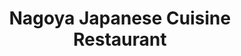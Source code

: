 ---
layout: place
title: "Nagoya Japanese Cuisine Restaurant"
permalink: /mississippi/madison/nagoya-japanese-cuisine-restaurant.html
stateAbbr: MS
stateName: Mississippi
cityName: Madison
place_id: ChIJW20zjdzRKYYRFlMKqCEflGw
photos:
  - name: >-
      places/ChIJW20zjdzRKYYRFlMKqCEflGw/photos/AUy1YQ33Yq8dHcYqugv6M0mOXedxFsdnKGDp_IokKIOFbgLbAr4ZfJfTY6MWwmDbi_GyxF8gq7_1UP-s76nCAS7wVBNcXGtzTqIbQEqfVZCxTHbawc6s1yoD9T31WqQbS3QaXOkDxKV_iDo7iSB4c-zT-KklEgg7ICiD4Jb_2eoDvQzowEeXXvIan3jiwBqahf5anNgsNToIdZ0Vdu2oY_2muhFJvgJ84pX-KhwM_ir3_IZrQTnHCMaXefOh-TsO3f3juPZ5x-vGG9vIOtxgEGCLg5aTFdWI8SDGaD2ED1oJiQQXNa5GKVtqcuZ4Ea5Chr1W6iwmHj-xqlX5ovcv4dyjjlRn9pWxlgVFUKm0GKYlnoY7lCNLuO6nyGY1BONDr-JmRGk8e1jBw8QtIQFKihfSnVLBZC74OHjgrha0a50lWskdPvs
    widthPx: 4800
    heightPx: 3600
    authorAttributions:
      - displayName: ian Harahap
        uri: https://maps.google.com/maps/contrib/115497484393121144982
        photoUri: >-
          https://lh3.googleusercontent.com/a-/ALV-UjUmT5eQ6ODlUZlHM16w5WfRxk8961OgMq_zMPCKkFBO7Yj1oELa3w=s100-p-k-no-mo
    flagContentUri: >-
      https://www.google.com/local/imagery/report/?cb_client=maps_api_places.places_api&image_key=!1e10!2sCIHM0ogKEICAgMDQhtr4mQE&hl=en-US
    googleMapsUri: >-
      https://www.google.com/maps/place//data=!3m4!1e2!3m2!1sCIHM0ogKEICAgMDQhtr4mQE!2e10!4m2!3m1!1s0x8629d1dc8d336d5b:0x6c941f21a80a5316
  - name: >-
      places/ChIJW20zjdzRKYYRFlMKqCEflGw/photos/AUy1YQ1GmnNHmE2WaTMJZlQFbdESN5IpEgFqiPUnDJ39O1duf5EGfi1Egu4qLMlqGg4F95JnNopZ3EgnFCQK_fVxEID1sU-Xq_TvD_XDT6FwnnzpsEnnj0nURg_EmQLZ-C0u2UiQ860ehRmwJA621h4Ft9FB9MKAyzkCSQJ9BY2DWFKcl6ERDE9U7YMsD6XUlEiid9n1d91-QgXhJNjaJaVdNSVvlVDW83L4MVDT9QiHoo7YFgFOglKuUNXd7rOYmjp62sGkY-Cxc2snV_xfohqfB2hAQ1wfMuSuCT6ZcM0PkrXHkg
    widthPx: 1238
    heightPx: 1860
    authorAttributions:
      - displayName: Nagoya Japanese Cuisine Restaurant
        uri: https://maps.google.com/maps/contrib/109133412658147962538
        photoUri: >-
          https://lh3.googleusercontent.com/a/ACg8ocII_r37bS7jFA85XUpSiOexYrNsixBS-6Xq6VJwiIu4wwTeMg=s100-p-k-no-mo
    flagContentUri: >-
      https://www.google.com/local/imagery/report/?cb_client=maps_api_places.places_api&image_key=!1e10!2sAF1QipNVT5etzP9Hdrc7Hsqu6GFrHL48PS20na5teELy&hl=en-US
    googleMapsUri: >-
      https://www.google.com/maps/place//data=!3m4!1e2!3m2!1sAF1QipNVT5etzP9Hdrc7Hsqu6GFrHL48PS20na5teELy!2e10!4m2!3m1!1s0x8629d1dc8d336d5b:0x6c941f21a80a5316
  - name: >-
      places/ChIJW20zjdzRKYYRFlMKqCEflGw/photos/AUy1YQ3kouWYaCtTZ4SYOj598GFobmXA8hosKn2lBDGFtG31YesLrv0g9RcQqiX5ArIpXyVhTelf87xp-GbCPLMK55Whbu6TLPhnymOUBxMtK7rTmTl4pHLjc1lP7n5FvkBdobfrJQ3zA9UEVIXOVxgDAgTTT65bKa9OKB-wFGDnNmsKhfT9xgG5gLDUEzLnL55mhX2zPsm5UowT6UYMjXcpDxsxWqIyy4ZMM7ohwSHdjwu0k68Kad__lMvNtwRiauKhV8wBYC5awcvi5VNO_2at530ymsqXtGCa1V6ROU5sHYhdeTuVh4y6Jn8VjGA2VgT1jNkVnG3yUZadui9WBXD5aD83gjbqtTG4xdW4_lMVYplKDhBOgWxqBY4cDoo79K0icli9aXpXJUrTZmOyEuiZFUhdwvP-nYrkCSIhWEDlAVjbuffe
    widthPx: 4032
    heightPx: 3024
    authorAttributions:
      - displayName: john clemmer
        uri: https://maps.google.com/maps/contrib/116171831225324783581
        photoUri: >-
          https://lh3.googleusercontent.com/a-/ALV-UjUsEq8OLxoSl_fUAZ0jNgeP7s0sZtrb_pEbxicXwGyQ31lg3D54=s100-p-k-no-mo
    flagContentUri: >-
      https://www.google.com/local/imagery/report/?cb_client=maps_api_places.places_api&image_key=!1e10!2sCIHM0ogKEICAgIDrhLyvtwE&hl=en-US
    googleMapsUri: >-
      https://www.google.com/maps/place//data=!3m4!1e2!3m2!1sCIHM0ogKEICAgIDrhLyvtwE!2e10!4m2!3m1!1s0x8629d1dc8d336d5b:0x6c941f21a80a5316
  - name: >-
      places/ChIJW20zjdzRKYYRFlMKqCEflGw/photos/AUy1YQ1whufxgNFu1OSQmwZNRtBmsXHmsGfZS6G1wipW8h0nIzZzOqVi_3vGG2mjiVUhoKYlre2NfTPHH-sZn2OSxaY6DYP9gHd0g6Hi7oEy9F8t1ZbvdSA-xHitJDMcLEG8JkD_MiHiVP49edoPb44-uKYxWhrINvE_j2rrE80eVsbxxhaqrG1vVRfEyPMTvmWtwCgkZ0U1axNqqcg-XLHdH8rbkAryxbw2KvbS3IsubOdzIzSOGgQwu-Dtd0n3O8SHIZaDFWXQY2nfMMQYOpxcgfKWrH_ia6ig0q_1xwHiikBNYQ
    widthPx: 1620
    heightPx: 1080
    authorAttributions:
      - displayName: Nagoya Japanese Cuisine Restaurant
        uri: https://maps.google.com/maps/contrib/109133412658147962538
        photoUri: >-
          https://lh3.googleusercontent.com/a/ACg8ocII_r37bS7jFA85XUpSiOexYrNsixBS-6Xq6VJwiIu4wwTeMg=s100-p-k-no-mo
    flagContentUri: >-
      https://www.google.com/local/imagery/report/?cb_client=maps_api_places.places_api&image_key=!1e10!2sAF1QipNAh-iLx46RlPaVt1ifDsSADom5ULZRZpyZuHa7&hl=en-US
    googleMapsUri: >-
      https://www.google.com/maps/place//data=!3m4!1e2!3m2!1sAF1QipNAh-iLx46RlPaVt1ifDsSADom5ULZRZpyZuHa7!2e10!4m2!3m1!1s0x8629d1dc8d336d5b:0x6c941f21a80a5316
  - name: >-
      places/ChIJW20zjdzRKYYRFlMKqCEflGw/photos/AUy1YQ1U9FWQeEUSjzG2Eq-7T0YCWJE_PImYQ_GwI-2Dxphf09lZAYnWdAXr38UhlTuRdldmuWqrykj8yIOZEoh81TdUL_OeTZcbW3WGQJEQyl-apUP0ctUaqSoKiXBNxHtHjfJx4va4PTDtg4Pm7UQAdsPq5rVRV7tL3tTPfnBrLu4xYy0B5CWOkxoqYaQsZJRg4ZrE-JeTdUofBQMweFBzyQG_9BiJN02ue_5B-UnL_E9ewofS1ti5v8vBtunIuPNP0VjsEXywwmQ2PmCBoAlojnTDDZD9afXKF4FlIex47AdVk_-qY0S_S6TWzuCZu2LqquUitiDPUG_zOA2jLaect78rGMofwwW3Er983gx9IMkP_0YYoDxryCaot4JLP4es34PHMjhQI2Betub7Ht5WGX6__Ci0v-SxpAoZT9Fpj6Qm87h6
    widthPx: 4032
    heightPx: 3024
    authorAttributions:
      - displayName: Dustin Malley
        uri: https://maps.google.com/maps/contrib/106747420244924009460
        photoUri: >-
          https://lh3.googleusercontent.com/a-/ALV-UjUe7OVZdO57gXZ3GcSk-AONQK3gjGV5hJSnu5zwNkqr86kMJ1pt=s100-p-k-no-mo
    flagContentUri: >-
      https://www.google.com/local/imagery/report/?cb_client=maps_api_places.places_api&image_key=!1e10!2sCIHM0ogKEICAgIDhjMGsmQE&hl=en-US
    googleMapsUri: >-
      https://www.google.com/maps/place//data=!3m4!1e2!3m2!1sCIHM0ogKEICAgIDhjMGsmQE!2e10!4m2!3m1!1s0x8629d1dc8d336d5b:0x6c941f21a80a5316
  - name: >-
      places/ChIJW20zjdzRKYYRFlMKqCEflGw/photos/AUy1YQ3L1lTa8gEr5_SfTqdvTNv40215MRSg02zRXkHyWJ2xGl-yKxAa8XBZgvz1ixU4l9gc0pSo9_-UX0IgSRUGJY5DlDK01WsfN4Z--oZq2XT5HhTf_dggqBmqvPQkYEElxXw4NThScHYsEOiRFeya0vNi4TezpDNeQ1hm6AKRpG1Gj2AyfV25Z7C0o7o4GKePrFVjAVjET8WZXVDcp8K-UKhYxjdFzjGC9M0xtbvHBltI6K3SnOhMTX_C5MXTrXPd6KXgPLS1B49o0t4YMNNu8iqCiPMAnB72bgKu7UsHwY0Dkw
    widthPx: 576
    heightPx: 383
    authorAttributions:
      - displayName: Nagoya Japanese Cuisine Restaurant
        uri: https://maps.google.com/maps/contrib/109133412658147962538
        photoUri: >-
          https://lh3.googleusercontent.com/a/ACg8ocII_r37bS7jFA85XUpSiOexYrNsixBS-6Xq6VJwiIu4wwTeMg=s100-p-k-no-mo
    flagContentUri: >-
      https://www.google.com/local/imagery/report/?cb_client=maps_api_places.places_api&image_key=!1e10!2sAF1QipN1GVZWxIJX4c8abglG3e0ZS3PJKIdr0o1MXxZZ&hl=en-US
    googleMapsUri: >-
      https://www.google.com/maps/place//data=!3m4!1e2!3m2!1sAF1QipN1GVZWxIJX4c8abglG3e0ZS3PJKIdr0o1MXxZZ!2e10!4m2!3m1!1s0x8629d1dc8d336d5b:0x6c941f21a80a5316
  - name: >-
      places/ChIJW20zjdzRKYYRFlMKqCEflGw/photos/AUy1YQ3BLNsuv14keKzJqZ8qwIt_9Kw0bcSQ3EgAeEqgHdQZAxH97arz5vH3FrturD5oEv2Bfj_-b8U-WhaIG0LQcYE7ITQBLrNhuZ-i_kKWXCJAdmw30fTb4YVUGmrh6Gyh2XRXZaTvdwo2HlmYQXe-D2ok-Ibb8Z43NPSP-SJrjZt1xFWb1YLbMUp4iqGc6qSQP2rDkx4G8XJ7Ls7dualz3yGh8S4HjZfCiqCWwHo-PP7TOSkYqZOB8jywIiKQuSewwvZFG2iCB0TKiW9gZ-LozUcbRNgJJXiinqIcNBlhGbZAlFYc48AmlX5xa6FVvXrMMmi22Jzm6GZIxccCGEzvgAdWGlTYEN_lS2vQg1ySrWQmflEgI9z-EPr-E_ow1i-CoFUwaQs-yp48zT1tiVVtkvexWAiiX741RgFZy_f7mYgGSmoH
    widthPx: 4032
    heightPx: 3024
    authorAttributions:
      - displayName: Alyssa T.
        uri: https://maps.google.com/maps/contrib/113429007649456437241
        photoUri: >-
          https://lh3.googleusercontent.com/a/ACg8ocJhsZG7v_CAzXVBJCi8pQddvtXSZYJXjCa0hZrzlvoaCmAaYtA=s100-p-k-no-mo
    flagContentUri: >-
      https://www.google.com/local/imagery/report/?cb_client=maps_api_places.places_api&image_key=!1e10!2sCIHM0ogKEICAgICH9quXyAE&hl=en-US
    googleMapsUri: >-
      https://www.google.com/maps/place//data=!3m4!1e2!3m2!1sCIHM0ogKEICAgICH9quXyAE!2e10!4m2!3m1!1s0x8629d1dc8d336d5b:0x6c941f21a80a5316
  - name: >-
      places/ChIJW20zjdzRKYYRFlMKqCEflGw/photos/AUy1YQ30CVFubzs43qSccL-7x8XAxsvBgblQi9WJGtb9EBNb4B5pJpFDUTWqiQ8BkhHb87A_I3ADH6BMkYC-bh1TZhgnUVVmkRYXwTtzrXauPnjMNP3LZ0FvXQ6tgrA3SjUpO_LXp3p9URFnPD3WknLmngaFj0HpS0aVZ4GMwx_KF2pVz5bsDvy0Y-zkxsiFK4gLLaN2JAyz1BkveA4nn7RJiIgqP_oS2b2GnGKAdaRHXoG5AFNqJCWmcTgxsd3QU4HOg0EYrpw1b5jhCv77-mFijJaztUQfQqXr5vIvCDZXOYs1YS4XIWDq5z6HKqRC9S9DEYLrhlgrzt_TOPm9qjiil_eWeaVZqGsgWrBnppjIwQzRmbNm0uUYkG1AEryux7qThQxDZH_CQmeMSg0wh-VfQQKZidMDH6fWKmBGxQ5-5-egZPnM
    widthPx: 3754
    heightPx: 2784
    authorAttributions:
      - displayName: Elaine Maisel
        uri: https://maps.google.com/maps/contrib/107810321990289220223
        photoUri: >-
          https://lh3.googleusercontent.com/a-/ALV-UjVVs8DXDnZYDth3qDVU2wv-dGX6V-f7FjBf8V4zyr2CN4FuBpa7ug=s100-p-k-no-mo
    flagContentUri: >-
      https://www.google.com/local/imagery/report/?cb_client=maps_api_places.places_api&image_key=!1e10!2sCIHM0ogKEICAgICq3cm-0gE&hl=en-US
    googleMapsUri: >-
      https://www.google.com/maps/place//data=!3m4!1e2!3m2!1sCIHM0ogKEICAgICq3cm-0gE!2e10!4m2!3m1!1s0x8629d1dc8d336d5b:0x6c941f21a80a5316
  - name: >-
      places/ChIJW20zjdzRKYYRFlMKqCEflGw/photos/AUy1YQ3d511qIBNMahrvo4rvF_-mTv1IdIdW0VWiYSgElkkZz0Br2zLOHpVqAm6ptZdM3MX4C_nsIYM4SFsl-GWTqLBQeE6zVcLfx_NZbwed0czlANz_ArhwBYu43zeTAmc-N4W6RkUVB7JjL39aexFn6T2k1KA1EqjTEkLHqZY_TlvWKdIIOqm2iEu5uSIhLwOrZi1XglIBHfLJUQD6oF9-yh_vyzdO6zLK5HdoDEARzKZ2w5_7rutWNUXUUlDWp6oLWG-NT5vfJh1BR0sBt1Tu-gaiL_BTwbqlVB3P38cSMhG7zWIEQUx7RAHQHRLxZX57igxrDFX24_ppzFBVoWSJRYGS0fMYRligpXL1oJ6XOWOGpijXWA_gQDS9znkeC4b0F2ZEnkt1vEn4fiOGYYtFCOmYbijAJCwlZ5d-wJdTKlhedA
    widthPx: 4032
    heightPx: 3024
    authorAttributions:
      - displayName: Deepak Rao
        uri: https://maps.google.com/maps/contrib/100603989720785474919
        photoUri: >-
          https://lh3.googleusercontent.com/a-/ALV-UjU3k9WM6xCwIF9vpLVCHpjyXV2Zp9htKyHJpaiWebtjL8x0MTDx=s100-p-k-no-mo
    flagContentUri: >-
      https://www.google.com/local/imagery/report/?cb_client=maps_api_places.places_api&image_key=!1e10!2sCIHM0ogKEICAgICxv4uOCg&hl=en-US
    googleMapsUri: >-
      https://www.google.com/maps/place//data=!3m4!1e2!3m2!1sCIHM0ogKEICAgICxv4uOCg!2e10!4m2!3m1!1s0x8629d1dc8d336d5b:0x6c941f21a80a5316
  - name: >-
      places/ChIJW20zjdzRKYYRFlMKqCEflGw/photos/AUy1YQ2wg4ACXn-3HFkrXnJOmVtVzknv5xbb1Wq7MXd3fVXjQSTYs2xFXZkovzZ8jcu47vocqyaBjiwLDkORfs7xDSsTlg6TE4E7lxv2tKGF5d9gnV2FEEdo-Xmt9l0F6Wl6hb9zlA73NzitVAYtNaaf3aWdIsrkNCfJ5Lzej8fzGwdGVe6bdqNLuJnmzBHgLPd9fwx57hhhbNOei1Uwu16kdQIltdyVzHvK0H0SJ2NTaF3_sIinJVhf7dFWZHv5xBjveOj557WNPEgsfPh3PH5fsS3XTdQl1KjIxPhtOJwH4KPLsW5ABceX7OU6OzECetgNss6KJIM0aXsQHZfRgn8bieN1UlIFGXRU97nPp6pAKMXPzQRHiYiB0iMlyC6PdU0LtUisctxd3OZtjnFaVRSXU-EVoxRJZbWerxsEwAjtSs0-4_cp
    widthPx: 3020
    heightPx: 2443
    authorAttributions:
      - displayName: Deepak Rao
        uri: https://maps.google.com/maps/contrib/100603989720785474919
        photoUri: >-
          https://lh3.googleusercontent.com/a-/ALV-UjU3k9WM6xCwIF9vpLVCHpjyXV2Zp9htKyHJpaiWebtjL8x0MTDx=s100-p-k-no-mo
    flagContentUri: >-
      https://www.google.com/local/imagery/report/?cb_client=maps_api_places.places_api&image_key=!1e10!2sCIHM0ogKEICAgICxv7PurwE&hl=en-US
    googleMapsUri: >-
      https://www.google.com/maps/place//data=!3m4!1e2!3m2!1sCIHM0ogKEICAgICxv7PurwE!2e10!4m2!3m1!1s0x8629d1dc8d336d5b:0x6c941f21a80a5316
address: 111 Colony Crossing Way Ste 380, Madison, MS 39110, USA
street: 111 Colony Crossing Way Ste 380
city: Madison
state: MS
zip: '39110'
country: USA
neighborhood: null
latitude: '32.476032'
longitude: '-90.142276'
accessibility_options:
  wheelchairAccessibleParking: true
  wheelchairAccessibleEntrance: true
  wheelchairAccessibleRestroom: true
  wheelchairAccessibleSeating: true
business_status: OPERATIONAL
name: Nagoya Japanese Cuisine Restaurant
google_maps_links:
  directionsUri: >-
    https://www.google.com/maps/dir//''/data=!4m7!4m6!1m1!4e2!1m2!1m1!1s0x8629d1dc8d336d5b:0x6c941f21a80a5316!3e0
  placeUri: https://maps.google.com/?cid=7823912682063024918
  writeAReviewUri: >-
    https://www.google.com/maps/place//data=!4m3!3m2!1s0x8629d1dc8d336d5b:0x6c941f21a80a5316!12e1
  reviewsUri: >-
    https://www.google.com/maps/place//data=!4m4!3m3!1s0x8629d1dc8d336d5b:0x6c941f21a80a5316!9m1!1b1
  photosUri: >-
    https://www.google.com/maps/place//data=!4m3!3m2!1s0x8629d1dc8d336d5b:0x6c941f21a80a5316!10e5
primary_type: Japanese Restaurant
opening_hours:
  regular: null
  current: null
secondary_opening_hours:
  regular:
    weekdayDescriptions: null
    type: null
  current:
    weekdayDescriptions: null
    type: null
phone: null
price_level: null
price_range: null
rating: null
rating_count: 0
website: null
description: null
reviews: null
parking_options: null
payment_options: null
allow_dogs: null
curbside_pickup: null
delivery: null
dine_in: null
good_for_children: null
good_for_groups: null
good_for_sports: null
live_music: null
menu_for_children: null
outdoor_seating: null
reservable: null
restroom: null
serves_beer: null
serves_breakfast: null
serves_brunch: null
serves_cocktails: null
serves_coffee: null
serves_dinner: null
serves_dessert: null
serves_lunch: null
serves_vegetarian_food: null
serves_wine: null
takeout: null
slug: Nagoya-Japanese-Cuisine-Restaurant

---